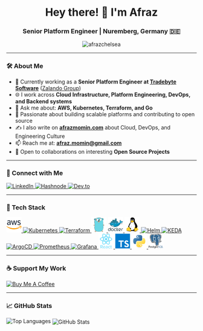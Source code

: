 <h1 align="center">Hey there! 👋 I'm Afraz</h1>
<h3 align="center">Senior Platform Engineer | Nuremberg, Germany 🇩🇪</h3>

<p align="center">
  <img src="https://komarev.com/ghpvc/?username=afrazchelsea&label=Profile%20views&color=0e75b6&style=flat" alt="afrazchelsea" />
</p>

---

### 🛠️ About Me

- 🔭 Currently working as a **Senior Platform Engineer at [Tradebyte Software](https://www.tradebyte.com/en/)** ([Zalando Group](zalando.de))
- 🌐 I work across **Cloud Infrastructure, Platform Engineering, DevOps, and Backend systems**
- 💬 Ask me about: **AWS, Kubernetes, Terraform, and Go**
- 🧠 Passionate about building scalable platforms and contributing to open source
- ✍️ I also write on [**afrazmomin.com**](https://afrazmomin.com) about Cloud, DevOps, and Engineering Culture
- 📫 Reach me at: **afraz.momin@gmail.com**
- 🤝 Open to collaborations on interesting **Open Source Projects**

---

### 📢 Connect with Me

<p align="left">
  <a href="https://linkedin.com/in/afrazm7" target="_blank">
    <img src="https://raw.githubusercontent.com/rahuldkjain/github-profile-readme-generator/master/src/images/icons/Social/linked-in-alt.svg" height="30" width="40" alt="LinkedIn" />
  </a>
  <a href="https://hashnode.com/afrazmomin" target="_blank">
    <img src="https://raw.githubusercontent.com/rahuldkjain/github-profile-readme-generator/master/src/images/icons/Social/hashnode.svg" height="30" width="40" alt="Hashnode" />
  </a>
  <a href="https://dev.to/afrazchelsea" target="_blank">
    <img src="https://raw.githubusercontent.com/rahuldkjain/github-profile-readme-generator/master/src/images/icons/Social/devto.svg" height="30" width="40" alt="Dev.to" />
  </a>
</p>

---

### 🧰 Tech Stack

<p align="left">
  <!-- Cloud & Infra -->
  <a href="https://aws.amazon.com" target="_blank">
    <img src="https://raw.githubusercontent.com/devicons/devicon/master/icons/amazonwebservices/amazonwebservices-original-wordmark.svg" width="40" height="40" alt="AWS" />
  </a>
  <a href="https://kubernetes.io" target="_blank">
    <img src="https://www.vectorlogo.zone/logos/kubernetes/kubernetes-icon.svg" width="40" height="40" alt="Kubernetes" />
  </a>
  <a href="https://www.terraform.io" target="_blank">
    <img src="https://www.vectorlogo.zone/logos/terraformio/terraformio-icon.svg" width="40" height="40" alt="Terraform" />
  </a>
  <a href="https://golang.org" target="_blank">
    <img src="https://raw.githubusercontent.com/devicons/devicon/master/icons/go/go-original.svg" width="40" height="40" alt="Go" />
  </a>
  <a href="https://www.docker.com/" target="_blank">
    <img src="https://raw.githubusercontent.com/devicons/devicon/master/icons/docker/docker-original-wordmark.svg" width="40" height="40" alt="Docker" />
  </a>
  <a href="https://www.linux.org/" target="_blank">
    <img src="https://raw.githubusercontent.com/devicons/devicon/master/icons/linux/linux-original.svg" width="40" height="40" alt="Linux" />
  </a>
  <!-- Kubernetes Ecosystem -->
  <a href="https://helm.sh/" target="_blank">
    <img src="https://www.vectorlogo.zone/logos/helmsh/helmsh-icon.svg" width="40" height="40" alt="Helm" />
  </a>
  <a href="https://keda.sh/" target="_blank">
    <img src="https://github.com/user-attachments/assets/029b32b3-0849-49b3-9d51-407f8a36cf53" width="40" height="40" alt="KEDA" />
  </a>
  <a href="https://argo-cd.readthedocs.io/" target="_blank">
    <img src="https://argo-cd.readthedocs.io/en/stable/assets/logo.png" width="40" height="40" alt="ArgoCD" />
  </a>
  <a href="https://prometheus.io/" target="_blank">
    <img src="https://www.vectorlogo.zone/logos/prometheusio/prometheusio-icon.svg" width="40" height="40" alt="Prometheus" />
  </a>
  <a href="https://grafana.com/" target="_blank">
    <img src="https://www.vectorlogo.zone/logos/grafana/grafana-icon.svg" width="40" height="40" alt="Grafana" />
  </a>
  <!-- Programming & Tools -->
  <a href="https://reactjs.org/" target="_blank">
    <img src="https://raw.githubusercontent.com/devicons/devicon/master/icons/react/react-original-wordmark.svg" width="40" height="40" alt="React" />
  </a>
  <a href="https://www.typescriptlang.org/" target="_blank">
    <img src="https://raw.githubusercontent.com/devicons/devicon/master/icons/typescript/typescript-original.svg" width="40" height="40" alt="TypeScript" />
  </a>
  <a href="https://www.python.org" target="_blank">
    <img src="https://raw.githubusercontent.com/devicons/devicon/master/icons/python/python-original.svg" width="40" height="40" alt="Python" />
  </a>
  <a href="https://www.postgresql.org" target="_blank">
    <img src="https://raw.githubusercontent.com/devicons/devicon/master/icons/postgresql/postgresql-original-wordmark.svg" width="40" height="40" alt="PostgreSQL" />
  </a>
</p>

---

### ☕ Support My Work

<p>
  <a href="https://www.buymeacoffee.com/afraz">
    <img src="https://cdn.buymeacoffee.com/buttons/v2/default-yellow.png" height="50" width="210" alt="Buy Me A Coffee" />
  </a>
</p>

---

### 📈 GitHub Stats

<p>
  <img align="left" src="https://github-readme-stats.vercel.app/api/top-langs?username=afrazchelsea&show_icons=true&locale=en&layout=compact" alt="Top Languages" />
</p>

<p>&nbsp;<img align="center" src="https://github-readme-stats.vercel.app/api?username=afrazchelsea&show_icons=true&locale=en" alt="GitHub Stats" /></p>

<!-- Optionally enable streak stats -->
<!-- <p><img align="center" src="https://github-readme-streak-stats.herokuapp.com/?user=afrazchelsea&" alt="GitHub Streak" /></p> -->
